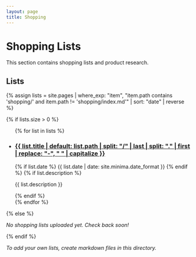```yaml
---
layout: page
title: Shopping
---
```


# Shopping Lists

This section contains shopping lists and product research.

## Lists

{% assign lists = site.pages | where_exp: "item", "item.path contains 'shopping/' and item.path != 'shopping/index.md'" | sort: "date" | reverse %}

{% if lists.size > 0 %}
<ul class="post-list">
  {% for list in lists %}
    <li>
      <h3>
        <a class="post-link" href="{{ list.url | relative_url }}">
          {{ list.title | default: list.path | split: "/" | last | split: "." | first | replace: "-", " " | capitalize }}
        </a>
      </h3>
      {% if list.date %}
        <span class="post-meta">{{ list.date | date: site.minima.date_format }}</span>
      {% endif %}
      {% if list.description %}
        <p>{{ list.description }}</p>
      {% endif %}
    </li>
  {% endfor %}
</ul>
{% else %}
<p><em>No shopping lists uploaded yet. Check back soon!</em></p>
{% endif %}

<p><em>To add your own lists, create markdown files in this directory.</em></p> 